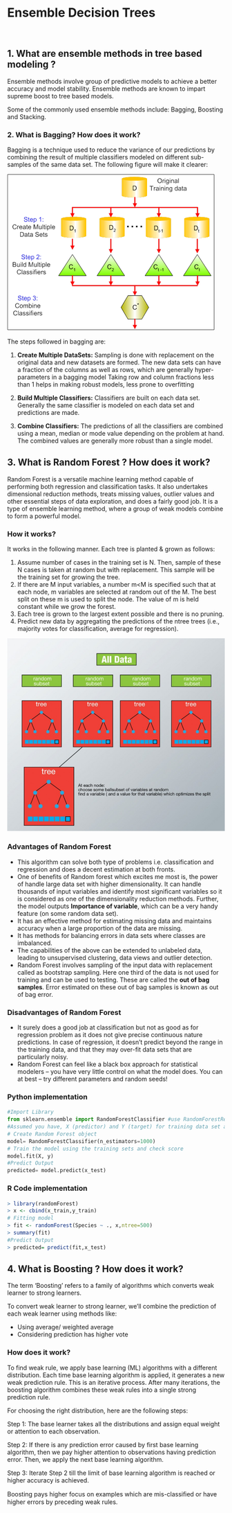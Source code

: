 # Ensemble Decision Trees

<br>

## 1. What are ensemble methods in tree based modeling ?
Ensemble methods involve group of predictive models to achieve a better accuracy and model stability. Ensemble methods are known to impart supreme boost to tree based models.

Some of the commonly used ensemble methods include: Bagging, Boosting and Stacking.

### 2. What is Bagging? How does it work?

Bagging is a technique used to reduce the variance of our predictions by combining the result of multiple classifiers modeled on different sub-samples of the same data set. The following figure will make it clearer:

![](images/bagging.png)

The steps followed in bagging are:

1. **Create Multiple DataSets:**
Sampling is done with replacement on the original data and new datasets are formed.
The new data sets can have a fraction of the columns as well as rows, which are generally hyper-parameters in a bagging model
Taking row and column fractions less than 1 helps in making robust models, less prone to overfitting

2. **Build Multiple Classifiers:**
Classifiers are built on each data set.
Generally the same classifier is modeled on each data set and predictions are made.

3. **Combine Classifiers:**
The predictions of all the classifiers are combined using a mean, median or mode value depending on the problem at hand.
The combined values are generally more robust than a single model.

## 3. What is Random Forest ? How does it work?

Random Forest is a versatile machine learning method capable of performing both regression and classification tasks. It also undertakes dimensional reduction methods, treats missing values, outlier values and other essential steps of data exploration, and does a fairly good job. It is a type of ensemble learning method, where a group of weak models combine to form a powerful model.

### How it works?
It works in the following manner. Each tree is planted & grown as follows:

1. Assume number of cases in the training set is N. Then, sample of these N cases is taken at random but with replacement. This sample will be the training set for growing the tree.
2. If there are M input variables, a number m<M is specified such that at each node, m variables are selected at random out of the M. The best split on these m is used to split the node. The value of m is held constant while we grow the forest.
3. Each tree is grown to the largest extent possible and  there is no pruning.
4. Predict new data by aggregating the predictions of the ntree trees (i.e., majority votes for classification, average for regression).

![](images\randomforest.png)

### Advantages of Random Forest

- This algorithm can solve both type of problems i.e. classification and regression and does a decent estimation at both fronts.
- One of benefits of Random forest which excites me most is, the power of handle large data set with higher dimensionality. It can handle thousands of input variables and identify most significant variables so it is considered as one of the dimensionality reduction methods. Further, the model outputs **Importance of variable**, which can be a very handy feature (on some random data set).
- It has an effective method for estimating missing data and maintains accuracy when a large proportion of the data are missing.
- It has methods for balancing errors in data sets where classes are imbalanced.
- The capabilities of the above can be extended to unlabeled data, leading to unsupervised clustering, data views and outlier detection.
- Random Forest involves sampling of the input data with replacement called as bootstrap sampling. Here one third of the data is not used for training and can be used to testing. These are called the **out of bag samples**. Error estimated on these out of bag samples is known as out of bag error.

### Disadvantages of Random Forest

- It surely does a good job at classification but not as good as for regression problem as it does not give precise continuous nature predictions. In case of regression, it doesn’t predict beyond the range in the training data, and that they may over-fit data sets that are particularly noisy.
- Random Forest can feel like a black box approach for statistical modelers – you have very little control on what the model does. You can at best – try different parameters and random seeds!

### Python implementation

```python
#Import Library
from sklearn.ensemble import RandomForestClassifier #use RandomForestRegressor for regression problem
#Assumed you have, X (predictor) and Y (target) for training data set and x_test(predictor) of test_dataset
# Create Random Forest object
model= RandomForestClassifier(n_estimators=1000)
# Train the model using the training sets and check score
model.fit(X, y)
#Predict Output
predicted= model.predict(x_test)
```

### R Code implementation

```R
> library(randomForest)
> x <- cbind(x_train,y_train)
# Fitting model
> fit <- randomForest(Species ~ ., x,ntree=500)
> summary(fit)
#Predict Output
> predicted= predict(fit,x_test)
```

## 4. What is Boosting ? How does it work?

The term ‘Boosting’ refers to a family of algorithms which converts weak learner to strong learners.

To convert weak learner to strong learner, we’ll combine the prediction of each weak learner using methods like:

- Using average/ weighted average
- Considering prediction has higher vote

### How does it work?

To find weak rule, we apply base learning (ML) algorithms with a different distribution. Each time base learning algorithm is applied, it generates a new weak prediction rule. This is an iterative process. After many iterations, the boosting algorithm combines these weak rules into a single strong prediction rule.

For choosing the right distribution, here are the following steps:

Step 1:  The base learner takes all the distributions and assign equal weight or attention to each observation.

Step 2: If there is any prediction error caused by first base learning algorithm, then we pay higher attention to observations having prediction error. Then, we apply the next base learning algorithm.

Step 3: Iterate Step 2 till the limit of base learning algorithm is reached or higher accuracy is achieved.

Boosting pays higher focus on examples which are mis-classiﬁed or have higher errors by preceding weak rules.

